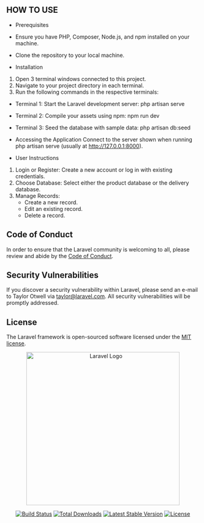 ## HOW TO USE

- Prerequisites

-  Ensure you have PHP, Composer, Node.js, and npm installed on your machine.
-  Clone the repository to your local machine.

- Installation

1. Open 3 terminal windows connected to this project.
2. Navigate to your project directory in each terminal.
3. Run the following commands in the respective terminals:
-    Terminal 1: Start the Laravel development server:
php artisan serve

-    Terminal 2: Compile your assets using npm:
npm run dev

-    Terminal 3: Seed the database with sample data:
php artisan db:seed

- Accessing the Application
Connect to the server shown when running php artisan serve (usually at http://127.0.0.1:8000).

- User Instructions
1. Login or Register: Create a new account or log in with existing credentials.
2. Choose Database: Select either the product database or the delivery database.
3. Manage Records:
   -  Create a new record.
   -  Edit an existing record.
   -  Delete a record.

## Code of Conduct

In order to ensure that the Laravel community is welcoming to all, please review and abide by the [Code of Conduct](https://laravel.com/docs/contributions#code-of-conduct).

## Security Vulnerabilities

If you discover a security vulnerability within Laravel, please send an e-mail to Taylor Otwell via [taylor@laravel.com](mailto:taylor@laravel.com). All security vulnerabilities will be promptly addressed.

## License

The Laravel framework is open-sourced software licensed under the [MIT license](https://opensource.org/licenses/MIT).

<p align="center"><a href="https://laravel.com" target="_blank"><img src="https://raw.githubusercontent.com/laravel/art/master/logo-lockup/5%20SVG/2%20CMYK/1%20Full%20Color/laravel-logolockup-cmyk-red.svg" width="400" alt="Laravel Logo"></a></p>

<p align="center">
<a href="https://github.com/laravel/framework/actions"><img src="https://github.com/laravel/framework/workflows/tests/badge.svg" alt="Build Status"></a>
<a href="https://packagist.org/packages/laravel/framework"><img src="https://img.shields.io/packagist/dt/laravel/framework" alt="Total Downloads"></a>
<a href="https://packagist.org/packages/laravel/framework"><img src="https://img.shields.io/packagist/v/laravel/framework" alt="Latest Stable Version"></a>
<a href="https://packagist.org/packages/laravel/framework"><img src="https://img.shields.io/packagist/l/laravel/framework" alt="License"></a>
</p>